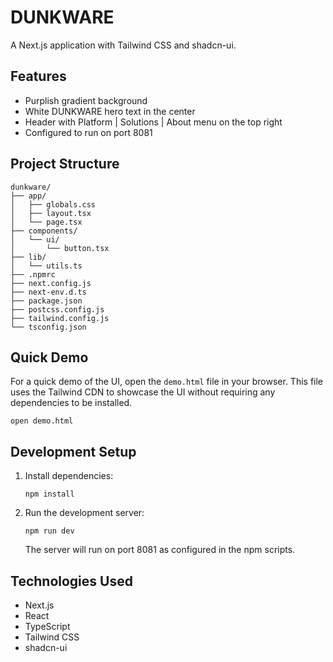 # DUNKWARE

A Next.js application with Tailwind CSS and shadcn-ui.

## Features

- Purplish gradient background
- White DUNKWARE hero text in the center
- Header with Platform | Solutions | About menu on the top right
- Configured to run on port 8081

## Project Structure

```
dunkware/
├── app/
│   ├── globals.css
│   ├── layout.tsx
│   └── page.tsx
├── components/
│   └── ui/
│       └── button.tsx
├── lib/
│   └── utils.ts
├── .npmrc
├── next.config.js
├── next-env.d.ts
├── package.json
├── postcss.config.js
├── tailwind.config.js
└── tsconfig.json
```

## Quick Demo

For a quick demo of the UI, open the `demo.html` file in your browser. This file uses the Tailwind CDN to showcase the UI without requiring any dependencies to be installed.

```
open demo.html
```

## Development Setup

1. Install dependencies:
   ```
   npm install
   ```

2. Run the development server:
   ```
   npm run dev
   ```

   The server will run on port 8081 as configured in the npm scripts.

## Technologies Used

- Next.js
- React
- TypeScript
- Tailwind CSS
- shadcn-ui
